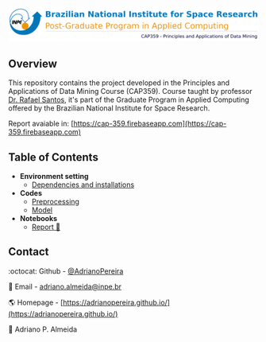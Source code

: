 ![banner-cap359](assets/images/banner-cap359-en.png)

## Overview
This repository contains the project developed in the Principles and Applications of Data Mining Course (CAP359). Course taught by professor [Dr. Rafael Santos](http://www.lac.inpe.br/~rafael.santos), it's part of the Graduate Program in Applied Computing offered by the Brazilian National Institute for Space Research.

Report avaiable in: [https://cap-359.firebaseapp.com](https://cap-359.firebaseapp.com)

## Table of Contents
- **Environment setting**
  - [Dependencies and installations](https://github.com/AdrianoPereira/project-cap394/tree/master/docs/dependencies-and-installations.md)
- **Codes**
  - [Preprocessing](https://github.com/AdrianoPereira/CAP-359/tree/master/codes/preprocessing)
  - [Model](https://github.com/AdrianoPereira/CAP-359/tree/master/codes/model)
-  **Notebooks**
   -  [Report 📕](https://github.com/AdrianoPereira/CAP-359/blob/master/report.ipynb)

## Contact

:octocat: Github - [@AdrianoPereira](https://github.com/AdrianoPereira)

:email: Email - [adriano.almeida@inpe.br](mailto:adriano.almeida@inpe.br)

:earth_americas: Homepage - [https://adrianopereira.github.io/](https://adrianopereira.github.io/)

:boy: Adriano P. Almeida
